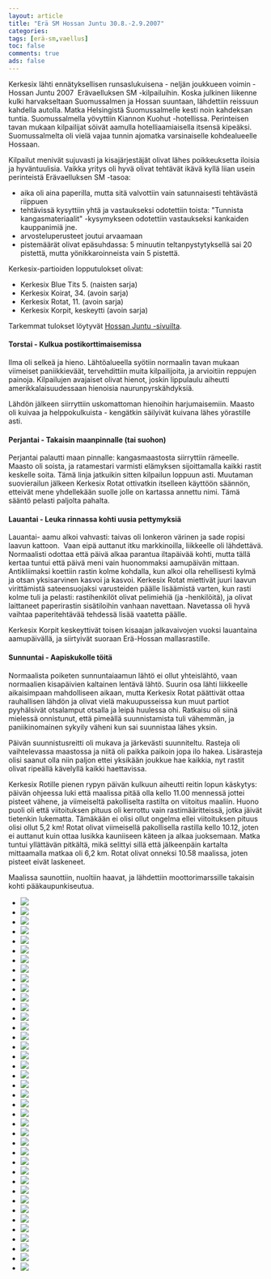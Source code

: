 ```yaml
--- 
layout: article 
title: "Erä SM Hossan Juntu 30.8.-2.9.2007" 
categories: 
tags: [erä-sm,vaellus]
toc: false 
comments: true 
ads: false 
--- 
```


Kerkesix lähti ennätyksellisen runsaslukuisena - neljän joukkueen
voimin - Hossan Juntu 2007  Erävaelluksen SM -kilpailuihin. Koska
julkinen liikenne kulki harvakseltaan Suomussalmen ja Hossan suuntaan,
lähdettiin reissuun kahdella autolla. Matka Helsingistä Suomussalmelle
kesti noin kahdeksan tuntia. Suomussalmella yövyttiin Kiannon
Kuohut -hotellissa. Perinteisen tavan mukaan kilpailijat söivät aamulla
hotelliaamiaisella itsensä kipeäksi. Suomussalmelta oli vielä vajaa
tunnin ajomatka varsinaiselle kohdealueelle Hossaan.

Kilpailut menivät sujuvasti ja kisajärjestäjät olivat lähes
poikkeuksetta iloisia ja hyväntuulisia. Vaikka yritys oli hyvä olivat
tehtävät ikävä kyllä liian usein perinteistä Erävaelluksen SM -tasoa:

-   aika oli aina paperilla, mutta sitä valvottiin vain satunnaisesti
    tehtävästä riippuen
-   tehtävissä kysyttiin yhtä ja vastaukseksi odotettiin toista:
    "Tunnista kangasmateriaalit" -kysymykseen odotettiin vastaukseksi
    kankaiden kauppanimiä jne.
-   arvosteluperusteet joutui arvaamaan
-   pistemäärät olivat epäsuhdassa: 5 minuutin teltanpystytyksellä sai
    20 pistettä, mutta yönikkaroinneista vain 5 pistettä.

Kerkesix-partioiden lopputulokset olivat:

-   Kerkesix Blue Tits 5. (naisten sarja)
-   Kerkesix Koirat, 34. (avoin sarja)
-   Kerkesix Rotat, 11. (avoin sarja)
-   Kerkesix Korpit, keskeytti (avoin sarja)

Tarkemmat tulokset löytyvät [Hossan
Juntu -sivuilta](http://www.hossanjuntu.fi/).

#### Torstai - Kulkua postikorttimaisemissa

Ilma oli selkeä ja hieno. Lähtöalueella syötiin normaalin tavan mukaan
viimeiset paniikkieväät, tervehdittiin muita kilpailijoita, ja
arvioitiin reppujen painoja. Kilpailujen avajaiset olivat hienot, joskin
lippulaulu aiheutti amerikkalaisuudessaan hienoisia naurunpyrskähdyksiä.

Lähdön jälkeen siirryttiin uskomattoman hienoihin harjumaisemiin. Maasto
oli kuivaa ja helppokulkuista - kengätkin säilyivät kuivana lähes
yörastille asti.

#### Perjantai - Takaisin maanpinnalle (tai suohon)

Perjantai palautti maan pinnalle: kangasmaastosta siirryttiin rämeelle.
Maasto oli soista, ja ratamestari varmisti elämyksen sijoittamalla
kaikki rastit keskelle soita. Tämä linja jatkuikin sitten kilpailun
loppuun asti. Muutaman suovierailun jälkeen Kerkesix Rotat ottivatkin
itselleen käyttöön säännön, etteivät mene yhdellekään suolle jolle on
kartassa annettu nimi. Tämä sääntö pelasti paljolta pahalta.

#### Lauantai - Leuka rinnassa kohti uusia pettymyksiä

Lauantai- aamu alkoi vahvasti: taivas oli lonkeron värinen ja sade
ropisi laavun kattoon.  Vaan eipä auttanut itku markkinoilla, liikkeelle
oli lähdettävä. Normaalisti odottaa että päivä alkaa parantua iltapäivää
kohti, mutta tällä kertaa tuntui että päivä meni vain huonommaksi
aamupäivän mittaan. Antikliimaksi koettiin rastin kolme kohdalla, kun
alkoi olla rehellisesti kylmä ja otsan yksisarvinen kasvoi ja kasvoi.
Kerkesix Rotat miettivät juuri laavun virittämistä sateensuojaksi
varusteiden päälle lisäämistä varten, kun rasti kolme tuli ja pelasti:
rastihenkilöt olivat pelimiehiä (ja -henkilöitä), ja olivat laittaneet
paperirastin sisätiloihin vanhaan navettaan. Navetassa oli hyvä vaihtaa
paperitehtävää tehdessä lisää vaatetta päälle.

Kerkesix Korpit keskeyttivät toisen kisaajan jalkavaivojen vuoksi
lauantaina aamupäivällä, ja siirtyivät suoraan Erä-Hossan
mallasrastille.

#### Sunnuntai - Aapiskukolle töitä

Normaalista poiketen sunnuntaiaamun lähtö ei ollut yhteislähtö, vaan
normaalien kisapäivien kaltainen lentävä lähtö. Suurin osa lähti
liikkeelle aikaisimpaan mahdolliseen aikaan, mutta Kerkesix Rotat
päättivät ottaa rauhallisen lähdön ja olivat vielä makuupusseissa kun
muut partiot pyyhälsivät otsalamput otsalla ja leipä huulessa ohi.
Ratkaisu oli siinä mielessä onnistunut, että pimeällä suunnistamista
tuli vähemmän, ja paniikinomainen sykyily väheni kun sai suunnistaa
lähes yksin.

Päivän suunnistusreitti oli mukava ja järkevästi suunniteltu. Rasteja
oli vaihtelevassa maastossa ja niitä oli paikka paikoin jopa ilo hakea.
Lisärasteja olisi saanut olla niin paljon ettei yksikään joukkue hae
kaikkia, nyt rastit olivat ripeällä kävelyllä kaikki haettavissa.

Kerkesix Rotille pienen rypyn päivän kulkuun aiheutti reitin lopun
käskytys: päivän ohjeessa luki että maalissa pitää olla kello 11.00
mennessä jottei pisteet vähene, ja viimeiseltä pakolliselta rastilta on
viitoitus maaliin. Huono puoli oli että viitoituksen pituus oli kerrottu
vain rastimääritteissä, jotka jäivät tietenkin lukematta. Tämäkään ei
olisi ollut ongelma ellei viitoituksen pituus olisi ollut 5,2 km! Rotat
olivat viimeisellä pakollisella rastilla kello 10.12, joten ei auttanut
kuin ottaa lusikka kauniiseen käteen ja alkaa juoksemaan. Matka tuntui
yllättävän pitkältä, mikä selittyi sillä että jälkeenpäin kartalta
mittaamalla matkaa oli 6,2 km. Rotat olivat onneksi 10.58 maalissa,
joten pisteet eivät laskeneet.

Maalissa saunottiin, nuoltiin haavat, ja lähdettiin moottorimarssille
takaisin kohti pääkaupunkiseutua.

<div class="image-gallery">

-   [![](/Media/Default/ImageGalleries/era-sm-2007/Thumbnails/001.jpg)](/Media/Default/ImageGalleries/era-sm-2007/001.jpg)
-   [![](/Media/Default/ImageGalleries/era-sm-2007/Thumbnails/004.jpg)](/Media/Default/ImageGalleries/era-sm-2007/004.jpg)
-   [![](/Media/Default/ImageGalleries/era-sm-2007/Thumbnails/005.jpg)](/Media/Default/ImageGalleries/era-sm-2007/005.jpg)
-   [![](/Media/Default/ImageGalleries/era-sm-2007/Thumbnails/006.jpg)](/Media/Default/ImageGalleries/era-sm-2007/006.jpg)
-   [![](/Media/Default/ImageGalleries/era-sm-2007/Thumbnails/007.jpg)](/Media/Default/ImageGalleries/era-sm-2007/007.jpg)
-   [![](/Media/Default/ImageGalleries/era-sm-2007/Thumbnails/008.jpg)](/Media/Default/ImageGalleries/era-sm-2007/008.jpg)
-   [![](/Media/Default/ImageGalleries/era-sm-2007/Thumbnails/009.jpg)](/Media/Default/ImageGalleries/era-sm-2007/009.jpg)
-   [![](/Media/Default/ImageGalleries/era-sm-2007/Thumbnails/010.jpg)](/Media/Default/ImageGalleries/era-sm-2007/010.jpg)
-   [![](/Media/Default/ImageGalleries/era-sm-2007/Thumbnails/011.jpg)](/Media/Default/ImageGalleries/era-sm-2007/011.jpg)
-   [![](/Media/Default/ImageGalleries/era-sm-2007/Thumbnails/013.jpg)](/Media/Default/ImageGalleries/era-sm-2007/013.jpg)
-   [![](/Media/Default/ImageGalleries/era-sm-2007/Thumbnails/014.jpg)](/Media/Default/ImageGalleries/era-sm-2007/014.jpg)
-   [![](/Media/Default/ImageGalleries/era-sm-2007/Thumbnails/015.jpg)](/Media/Default/ImageGalleries/era-sm-2007/015.jpg)
-   [![](/Media/Default/ImageGalleries/era-sm-2007/Thumbnails/016.jpg)](/Media/Default/ImageGalleries/era-sm-2007/016.jpg)
-   [![](/Media/Default/ImageGalleries/era-sm-2007/Thumbnails/017.jpg)](/Media/Default/ImageGalleries/era-sm-2007/017.jpg)
-   [![](/Media/Default/ImageGalleries/era-sm-2007/Thumbnails/018.jpg)](/Media/Default/ImageGalleries/era-sm-2007/018.jpg)
-   [![](/Media/Default/ImageGalleries/era-sm-2007/Thumbnails/019.jpg)](/Media/Default/ImageGalleries/era-sm-2007/019.jpg)
-   [![](/Media/Default/ImageGalleries/era-sm-2007/Thumbnails/020.jpg)](/Media/Default/ImageGalleries/era-sm-2007/020.jpg)
-   [![](/Media/Default/ImageGalleries/era-sm-2007/Thumbnails/022.jpg)](/Media/Default/ImageGalleries/era-sm-2007/022.jpg)
-   [![](/Media/Default/ImageGalleries/era-sm-2007/Thumbnails/023.jpg)](/Media/Default/ImageGalleries/era-sm-2007/023.jpg)
-   [![](/Media/Default/ImageGalleries/era-sm-2007/Thumbnails/024.jpg)](/Media/Default/ImageGalleries/era-sm-2007/024.jpg)
-   [![](/Media/Default/ImageGalleries/era-sm-2007/Thumbnails/026.jpg)](/Media/Default/ImageGalleries/era-sm-2007/026.jpg)
-   [![](/Media/Default/ImageGalleries/era-sm-2007/Thumbnails/027.jpg)](/Media/Default/ImageGalleries/era-sm-2007/027.jpg)
-   [![](/Media/Default/ImageGalleries/era-sm-2007/Thumbnails/028.jpg)](/Media/Default/ImageGalleries/era-sm-2007/028.jpg)
-   [![](/Media/Default/ImageGalleries/era-sm-2007/Thumbnails/029.jpg)](/Media/Default/ImageGalleries/era-sm-2007/029.jpg)
-   [![](/Media/Default/ImageGalleries/era-sm-2007/Thumbnails/030.jpg)](/Media/Default/ImageGalleries/era-sm-2007/030.jpg)
-   [![](/Media/Default/ImageGalleries/era-sm-2007/Thumbnails/031.jpg)](/Media/Default/ImageGalleries/era-sm-2007/031.jpg)
-   [![](/Media/Default/ImageGalleries/era-sm-2007/Thumbnails/032.jpg)](/Media/Default/ImageGalleries/era-sm-2007/032.jpg)
-   [![](/Media/Default/ImageGalleries/era-sm-2007/Thumbnails/034.jpg)](/Media/Default/ImageGalleries/era-sm-2007/034.jpg)
-   [![](/Media/Default/ImageGalleries/era-sm-2007/Thumbnails/035.jpg)](/Media/Default/ImageGalleries/era-sm-2007/035.jpg)
-   [![](/Media/Default/ImageGalleries/era-sm-2007/Thumbnails/036.jpg)](/Media/Default/ImageGalleries/era-sm-2007/036.jpg)
-   [![](/Media/Default/ImageGalleries/era-sm-2007/Thumbnails/039.jpg)](/Media/Default/ImageGalleries/era-sm-2007/039.jpg)
-   [![](/Media/Default/ImageGalleries/era-sm-2007/Thumbnails/040.jpg)](/Media/Default/ImageGalleries/era-sm-2007/040.jpg)
-   [![](/Media/Default/ImageGalleries/era-sm-2007/Thumbnails/041.jpg)](/Media/Default/ImageGalleries/era-sm-2007/041.jpg)
-   [![](/Media/Default/ImageGalleries/era-sm-2007/Thumbnails/042.jpg)](/Media/Default/ImageGalleries/era-sm-2007/042.jpg)
-   [![](/Media/Default/ImageGalleries/era-sm-2007/Thumbnails/043.jpg)](/Media/Default/ImageGalleries/era-sm-2007/043.jpg)
-   [![](/Media/Default/ImageGalleries/era-sm-2007/Thumbnails/044.jpg)](/Media/Default/ImageGalleries/era-sm-2007/044.jpg)
-   [![](/Media/Default/ImageGalleries/era-sm-2007/Thumbnails/045.jpg)](/Media/Default/ImageGalleries/era-sm-2007/045.jpg)
-   [![](/Media/Default/ImageGalleries/era-sm-2007/Thumbnails/046.jpg)](/Media/Default/ImageGalleries/era-sm-2007/046.jpg)
-   [![](/Media/Default/ImageGalleries/era-sm-2007/Thumbnails/047.jpg)](/Media/Default/ImageGalleries/era-sm-2007/047.jpg)

</div>
